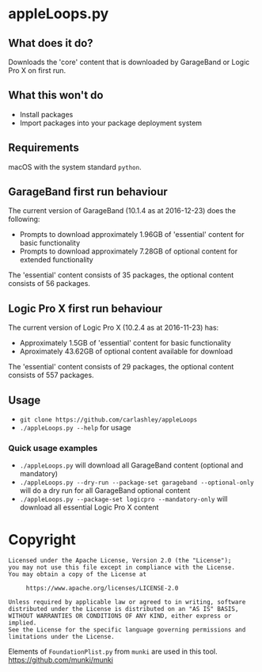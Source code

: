 # appleLoops.py

## What does it do?
Downloads the 'core' content that is downloaded by GarageBand or Logic Pro X on first run.

## What this won't do
* Install packages
* Import packages into your package deployment system

## Requirements
macOS with the system standard `python`.

## GarageBand first run behaviour
The current version of GarageBand (10.1.4 as at 2016-12-23) does the following:
- Prompts to download approximately 1.96GB of 'essential' content for basic functionality
- Prompts to download approximately 7.28GB of optional content for extended functionality

The 'essential' content consists of 35 packages, the optional content consists of 56 packages.

## Logic Pro X first run behaviour
The current version of Logic Pro X (10.2.4 as at 2016-11-23) has:
- Approximately 1.5GB of 'essential' content for basic functionality
- Aproximately 43.62GB of optional content available for download

The 'essential' content consists of 29 packages, the optional content consists of 557 packages.

## Usage
* `git clone https://github.com/carlashley/appleLoops`
* `./appleLoops.py --help` for usage

### Quick usage examples
* `./appleLoops.py` will download all GarageBand content (optional and mandatory)
* `./appleLoops.py --dry-run --package-set garageband --optional-only` will do a dry run for all GarageBand optional content
* `./appleLoops.py --package-set logicpro --mandatory-only` will download all essential Logic Pro X content

# Copyright
```
Licensed under the Apache License, Version 2.0 (the "License");
you may not use this file except in compliance with the License.
You may obtain a copy of the License at

     https://www.apache.org/licenses/LICENSE-2.0

Unless required by applicable law or agreed to in writing, software
distributed under the License is distributed on an "AS IS" BASIS,
WITHOUT WARRANTIES OR CONDITIONS OF ANY KIND, either express or implied.
See the License for the specific language governing permissions and
limitations under the License.
```

Elements of `FoundationPlist.py` from `munki` are used in this tool.
https://github.com/munki/munki
